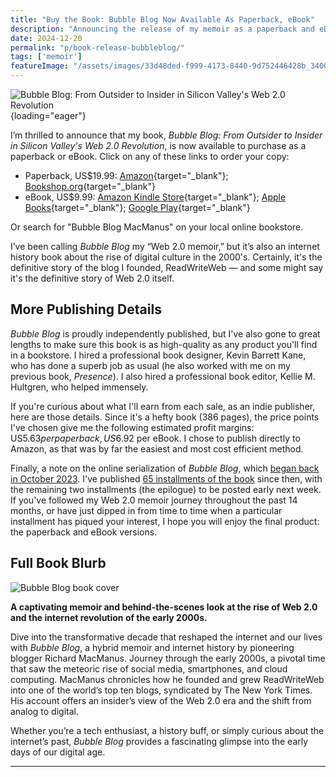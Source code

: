 ```yaml
---
title: "Buy the Book: Bubble Blog Now Available As Paperback, eBook"
description: "Announcing the release of my memoir as a paperback and eBook. Fourteen months after I began serialising my book online, here on Cybercultural, you can now purchase a paper copy." 
date: 2024-12-20
permalink: "p/book-release-bubbleblog/"
tags: ['memoir']
featureImage: "/assets/images/33d48ded-f999-4173-8440-9d752446428b_3400x2134.jpg"
---
```

![Bubble Blog: From Outsider to Insider in Silicon Valley's Web 2.0 Revolution](/assets/images/33d48ded-f999-4173-8440-9d752446428b_3400x2134.jpg){loading="eager"}

I’m thrilled to announce that my book, *Bubble Blog: From Outsider to Insider in Silicon Valley's Web 2.0 Revolution*, is now available to purchase as a paperback or eBook. Click on any of these links to order your copy:

*   Paperback, US$19.99: [Amazon](https://www.amazon.com/Bubble-Blog-Outsider-Insider-Revolution/dp/B0DQKRB3P5?&linkCode=ll1&tag=richardmacman-20&linkId=b38f92f2c0bd2c9f05cda3a07413fd40&language=en_US&ref_=as_li_ss_tl){target="_blank"}; [Bookshop.org](https://bookshop.org/p/books/bubble-blog-from-outsider-to-insider-in-silicon-valley-s-web-2-0-revolution-richard-macmanus/22135084){target="_blank"}
*   eBook, US$9.99: [Amazon Kindle Store](https://www.amazon.com/Bubble-Blog-Outsider-Insider-Revolution-ebook/dp/B0DQJQ4LJ9?&linkCode=ll1&tag=richardmacman-20&linkId=63e982f1c9d1ded8c83666d8b6917ff7&language=en_US&ref_=as_li_ss_tl){target="_blank"}; [Apple Books](http://books.apple.com/us/book/id6739734992){target="_blank"}; [Google Play](https://play.google.com/store/books/details?id=Sug5EQAAQBAJ){target="_blank"}

Or search for "Bubble Blog MacManus" on your local online bookstore.

I’ve been calling *Bubble Blog* my “Web 2.0 memoir,” but it’s also an internet history book about the rise of digital culture in the 2000's. Certainly, it's the definitive story of the blog I founded, ReadWriteWeb — and some might say it's the definitive story of Web 2.0 itself.

## More Publishing Details

*Bubble Blog* is proudly independently published, but I've also gone to great lengths to make sure this book is as high-quality as any product you'll find in a bookstore. I hired a professional book designer, Kevin Barrett Kane, who has done a superb job as usual (he also worked with me on my previous book, *Presence*). I also hired a professional book editor, Kellie M. Hultgren, who helped immensely. 

If you're curious about what I'll earn from each sale, as an indie publisher, here are those details. Since it's a hefty book (386 pages), the price points I've chosen give me the following estimated profit margins: US$5.63 per paperback, US$6.92 per eBook. I chose to publish directly to Amazon, as that was by far the easiest and most cost efficient method.

Finally, a note on the online serialization of *Bubble Blog*, which [began back in October 2023](/p/bubble-blog-web20-memoir/). I've published [65 installments of the book](/p/roadmap-bubbleblog/) since then, with the remaining two installments (the epilogue) to be posted early next week. If you've followed my Web 2.0 memoir journey throughout the past 14 months, or have just dipped in from time to time when a particular installment has piqued your interest, I hope you will enjoy the final product: the paperback and eBook versions.

## Full Book Blurb

![Bubble Blog book cover](/assets/images/5bb99c88-7e3e-4ea2-ad9f-3d32600357a5_3400x2134.jpg "Bubble Blog book cover")

**A captivating memoir and behind-the-scenes look at the rise of Web 2.0 and the internet revolution of the early 2000s.**

Dive into the transformative decade that reshaped the internet and our lives with *Bubble Blog*, a hybrid memoir and internet history by pioneering blogger Richard MacManus. Journey through the early 2000s, a pivotal time that saw the meteoric rise of social media, smartphones, and cloud computing. MacManus chronicles how he founded and grew ReadWriteWeb into one of the world’s top ten blogs, syndicated by The New York Times. His account offers an insider’s view of the Web 2.0 era and the shift from analog to digital.

Whether you’re a tech enthusiast, a history buff, or simply curious about the internet’s past, *Bubble Blog* provides a fascinating glimpse into the early days of our digital age.

***
